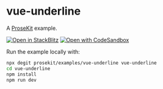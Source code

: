# vue-underline

A [ProseKit](https://prosekit.dev) example.

[![Open in StackBlitz](https://developer.stackblitz.com/img/open_in_stackblitz.svg)](https://stackblitz.com/github/prosekit/examples/tree/master/vue-underline)
[![Open with CodeSandbox](https://assets.codesandbox.io/github/button-edit-lime.svg)](https://codesandbox.io/p/sandbox/github/prosekit/examples/tree/master/vue-underline)

Run the example locally with:

```bash
npx degit prosekit/examples/vue-underline vue-underline
cd vue-underline
npm install
npm run dev
```
